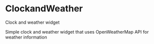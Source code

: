 # ClockandWeather
Clock and weather widget

Simple clock and weather widget that uses OpenWeatherMap API for weather information
